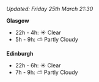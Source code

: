 *Updated: Friday 25th March 21:30*

**Glasgow**

* 22h - 4h: :sunny: Clear
* 5h - 9h: :partly_sunny: Partly Cloudy

**Edinburgh**

* 22h - 6h: :sunny: Clear
* 7h - 9h: :partly_sunny: Partly Cloudy
